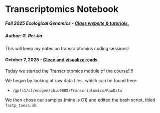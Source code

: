 # Transcriptomics Notebook

##### **Fall 2025 Ecological Genomics - [Class website & tutorials.](https://pespenilab.github.io/Ecological-Genomics/)**

##### **Author: G. Rei Jia**

This will keep my notes on transcriptomics coding sessions!

#### October 7, 2025 - [Clean and visualize reads](https://pespenilab.github.io/Ecological-Genomics/Fall2025/tutorials/EcoGen2025_Transcriptomics2_VisualizeCleanVisualize.html)

Today we started the Transcriptomics module of the course!!!!

We began by looking at raw data files, which can be found here:

-   `/gpfs1/cl/ecogen/pbio6800/Transcriptomics/RawData`

We then chose our samples (mine is C1) and edited the bash script, titled `fastp_tonsa.sh`.
